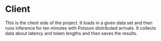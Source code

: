 # Client

This is the client side of the project. It loads in a given data set and then runs inference for ten minutes with Poisson distributed arrivals. It collects data about latency and token lengths and then saves the results.
